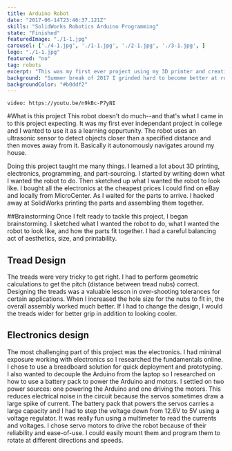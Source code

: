 ```yaml
---
title: Arduino Robot
date: "2017-06-14T23:46:37.121Z"
skills: "SolidWorks Robotics Arduino Programming"
state: "Finished"
featuredImage: "./1-1.jpg"
carousel: ['./4-1.jpg', './1-1.jpg', './2-1.jpg', './3-1.jpg', ]
logo: "./1-1.jpg"
featured: "no"
tag: robots
excerpt: "This was my first ever project using my 3D printer and creating something from scratch"
background: "Summer break of 2017 I grinded hard to become better at robotics and all the encapsulated disciplines."
backgroundColor: "#b0ddf2"
---
```


`video: https://youtu.be/n9kBc-P7yNI`

#What is this project
This robot doesn't do much--and that's what I came in to this project expecting. It was my first ever independant project in college and I wanted to use it as a learning oppurtunity. The robot uses an ultrasonic sensor to detect objects closer than a specified distance and then moves away from it. Basically it autonomously navigates around my house.

Doing this project taught me many things. I learned a lot about 3D printing, electronics, programming, and part-sourcing. I started by writing down what I wanted the robot to do. Then sketched up what I wanted the robot to look like. I bought 
all the electronics at the cheapest prices I could find on eBay and locally from MicroCenter. As I waited for the parts to arrive. I hacked away at SolidWorks printing the parts and assembling them together.

##Brainstorming
Once I felt ready to tackle this project, I began brainstorming. I sketched what I wanted the robot to do, what I wanted the robot to look like, and how the parts fit together. I had a careful balancing act of aesthetics, size, and printability.

## Tread Design
The treads were very tricky to get right. I had to perform geometric calculations to get the pitch (distance between tread nubs) 
correct. Designing the treads was a valuable lesson in over-shooting tolerances for certain applications. When I increased the hole size for the nubs to fit in, the overall assembly worked much better. If I had to change the design, I would the treads wider for better grip in addition to looking cooler.

## Electronics design
The most challenging part of this project was the electronics. I had minimal exposure working with electronics so I researched the fundamentals online. I chose to use a breadboard solution for quick deployment and prototyping. I also wanted to decouple the Arduino from the laptop so I researched on how to use a battery pack to power the Arduino and motors. I settled on two power sources: one powering the Arduino and one driving the motors. This reduces electrical noise in the circuit because the servos sometimes draw a large spike of current. The battery pack that powers the servos carries a large capacity and I had to step the voltage down from 12.6V to 5V using a voltage regulator. It was really fun using a multimeter to read the currents and voltages.
I chose servo motors to drive the robot because of their reliability and ease-of-use. I could easily mount them and program them to rotate at different directions and speeds. 